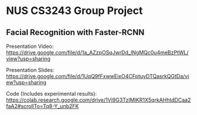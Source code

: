 # NUS CS3243 Group Project

## Facial Recognition with Faster-RCNN

Presentation Video:
https://drive.google.com/file/d/1a_AZzpOSqJwrDd_lNgMQc0u4meBzPtWL/view?usp=sharing

Presentation Slides:
https://drive.google.com/file/d/1UqQ9fFxwwEixO4CFptuyDTQasrkQGtDa/view?usp=sharing

Code (Includes experimental results):
https://colab.research.google.com/drive/1Vj9G3TzIMIKR1X5qrkAHhtdDCaa2faA2#scrollTo=Tq8-Y_unb2FK
